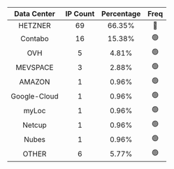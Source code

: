 | Data Center | IP Count | Percentage | Freq |
|:------------:|:--------:|:-----------:|:-----:|
| HETZNER | 69 | 66.35% | 🔴 |
| Contabo | 16 | 15.38% | 🟢 |
| OVH | 5 | 4.81% | 🟢 |
| MEVSPACE | 3 | 2.88% | 🟢 |
| AMAZON | 1 | 0.96% | 🟢 |
| Google-Cloud | 1 | 0.96% | 🟢 |
| myLoc | 1 | 0.96% | 🟢 |
| Netcup | 1 | 0.96% | 🟢 |
| Nubes | 1 | 0.96% | 🟢 |
| OTHER | 6 | 5.77% | 🟢 |